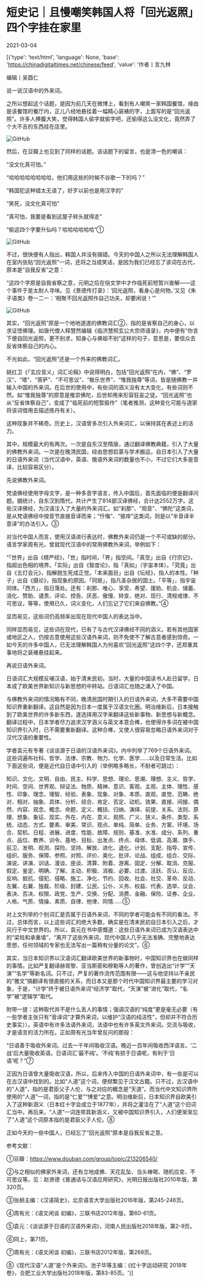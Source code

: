 # 短史记｜且慢嘲笑韩国人将「回光返照」四个字挂在家里

2021-03-04

[{'type': 'text/html', 'language': None, 'base': 'https://chinadigitaltimes.net/chinese/feed', 'value': '作者丨言九林

编辑丨吴酉仁

说一说汉语中的外来词。

之所以想起这个话题，是因为前几天在微博上，看到有人嘲笑一家韩国餐馆，缘由是该餐馆的餐厅内，正儿八经地悬挂着一幅精心装裱的字，上面写的是“回光返照”。许多人捧腹大笑，觉得韩国人偷字就偷字吧，还偷得这么没文化，竟然弄了个大不吉的东西挂在店里。

![GitHub](https://chinadigitaltimes.net/chinese/files/2021/03/post-663228-6040bbae24fac.)

然后，在豆瓣上也见到了同样的话题。该话题下的留言，也是清一色的嘲讽：



“没文化真可怕。”

“哈哈哈哈哈哈哈哈，他们用这些的时候不谷歌一下的吗？”

“韩国犯这种错太无语了，好歹以前也是用汉字的”

“笑死，没文化真可怕”

“真可怕，我要是看到这屋子转头就得走”

“偷这四个字要升仙吗？哈哈哈哈哈哈”①



![GitHub](https://chinadigitaltimes.net/chinese/files/2021/03/post-663228-6040bbaff2745.)

不过，很快便有人指出，韩国人并没有搞错。今天的中国人之所以无法理解韩国人在室内张贴“回光返照”一词，还将之当成笑话，是因为我们已经忘了该词在古代，原本是“自我反省”之意：

“这四个字原是自我省察之意，元明之后在俗文学中才作临死前短暂兴奋解——这个事件于是太耐人寻味。见《景德传灯录》：‘回光返照，看身心是何物。’又见《朱子语类》卷一二一：‘相聚不回光返照作自己功夫，却要闲说！’”

![GitHub](https://chinadigitaltimes.net/chinese/files/2021/03/post-663228-6040bbb1ce7ea.)

其实，“回光返照”原是一个地地道道的佛教词汇②，指的是省察自己的身心，以求证悟佛理。如唐代僧人释慧然编辑《临济慧照玄公大宗师语录》，内中便有“你言下便自回光返照，更不别求，知身心与佛祖不别”这样的句子，意思是，要信众去反省体察自己的内心。

不光如此，“回光返照”还是一个外来的佛教词汇。

姚红卫《「玄应音义」词汇论稿》中说得明白，包括“回光返照”在内，“佛”、“罗汉”、“塔”、“菩萨”、“不可思议”、“极乐世界”、“惟我独尊”等词，皆是随佛教一并输入中国的外来词。在后世的使用中，有些词的涵义没有太大变化，有些词则不然。如“惟我独尊”的原意是推崇佛陀，后世却用来形容狂妄之徒。“回光返照”也从“反省体察自己”，变成了“临死前的短暂振作”（笔者推测，这种变化可能与道家将该词借用去描述炼丹有关）。

这种现象并不稀奇。历史上，汉语曾多次引入外来词汇，以保持其在表述上的活力。

其中，规模最大的有两次。一次是自东汉至隋唐，通过翻译佛教典籍，引入了大量的佛教外来词。一次是在晚清民国，经由思想启蒙与学术搬运，自日本引入了大量的日语外来词（当代汉语中，英语、俄语外来词的数量也不小，不过它们大多是音译，比较容易区分）。

先说佛教外来词。

梵语佛经使用字母文字，是一种多音字语言，传入中国后，首先面临的便是翻译问题。据统计，自东汉到隋代，共计产生了814部汉译佛经，合计达2552万字。这些汉译佛经，为汉语注入了大量的外来词汇。如“刹那”、“观音”、“佛陀”这类词，是从梵语佛经中按音节直接音译而来；“忏悔”、“彼岸”这类词，则是以“半音译半意译”的办法引入。③

对当代中国人而言，使用汉语进行表达时，佛教外来词仍是一个不可或缺的部分。语言学家周有光，曾就现代汉语中的常用佛教外来词，举例如下：

“「世界」出自《楞严经》，「世」指时间，「界」指空间。「真空」出自《行宗记》，指超出色相的境界。「实际」出自《智度论》，指「真如」（宇宙本体）。「究竟」出自《五灯会元》，指解脱生死成正觉。「本来面目」出自《坛经》，指人的本性。「种子」出自《摄论》，指现象的原因。「同居」，指凡圣杂居的国土。「平等」，指宇宙同体。「西方」，指日落处。还有：刹那、唯心、享受、希望、援助、机会、储蓄、消化、赞助、谴责、评论、控告、厌恶、傲慢、转变、绝对、现行、清规戒律、不可思议，等等，使用已久，词义变化，人们忘记了它们来自佛教。”④

显而易见，这些词仍高频率出现在现代中国人的表达当中。

同样显而易见，这些词在现代，已有了与古代汉译佛经不同的涵义。若有其他国家或地区之人，仍按古意使用这些汉语外来词，则不免使不了解古意者感到惊奇。一如今天的许多中国人，已无法理解韩国人为何喜欢“回光返照”这四个字，还郑重其事地将之装裱悬挂起来。

再说日语外来词。

日语词汇大规模反哺汉语，始于清末民初。当时，大量的中国读书人赴日留学，日本成了欧美世界新知识与新思想的中转站。日语词汇也随之涌入了中国。

与佛教外来词的情况略有不同，晚清民国时期引入的日语外来词，大多不需要中国知识界重新翻译。这自然是因为日本一度属于汉语文化圈。明治维新后，日本接触到了欧美世界的许多新东西，遂选择用汉字来翻译这些新事物、新思想与新概念。翻译过程中，日本学者尽力追求汉字涵义与英文本意合榫，也使得许多词在被中国知识界引入时，已不需要重新翻译。这种合榫，又使人很容易忽略日语外来词对于汉代汉语的重要性。

学者袁元有专著《谈谈源于日语的汉语外来词》。内中列举了769个日语外来词。这些词遍布社科、哲学、法律、宗教、物力、化学、医学……以及日常生活。比如下面这些词，便是近代自日语中引入的（举例略多略长，不耐者可跳过）：

知识、文化、文明、自由、民主、科学、思想、理论、思潮、理想、主义、哲学、时间、空间、世界观、辩证法、物质、精神、意识、客观、主观、主体、理性、感性、印象、理念、理智、经验、表象、现象、对象、本质、直观、直觉、范畴、绝对、相对、抽象、具体、分析、综合、肯定、否定、动机、效果、直接、间接、偶然、内容、观念、概念、命题、定义、概括、归纳、演绎、前提、关系、法则、原理、想象、象征、现实、外在、内在、意义、观照、广义、狭义、条件、类型、系统、动态、方式、要素、审美、常识、观点、单纯、简单、业务、方案、环境、场合、契机、日程、进展、进度、性能、故障、规则、基准、水准、成分、系列、重点、品位、教养、训令、基地、目标、出发点、终点、母体、低调、高潮、旗手、前卫、发明、观测、探险、坚持、解放、进化、退化、计划、支配、指导、宣传、组织、服务、保障、参照、对照、评价、美化、批评、论战、组成、组合、交际、演说、讲演、训话、漫谈、座谈、清算、附着、游离、固定、分解、取消、克服、假定、鉴定、明确、了解、主动、积极、消极、必要、过渡、活跃、否认、反应、反响、抵抗、侵犯、侵略、施工、净化、节约、回收、社会、社交、革命、反动、左翼、右翼、独裁、阶级、封建、公民、公仆、义务、权益、代表、选举、议会、表决、否决、权限、政党、生产、交换、分配、消费、金融、保险、证券、企业、人格、气质、情操、素质、自律、他律、同情……⑤

对上文列举的个别词汇是否属于日语外来词，不同的学者可能会有不同的看法。不过，总体而言，以上这些词汇的绝大多数，确实是在清末民初自日本引入之后，才风行于中文世界的。所以，袁元在书中感慨道：这些日语外来词已成为汉语表达中的“梁柱和承重墙”，“离开了这些外来词，现代中国人几乎无法准确、完整地表达思想，任何领域的专家也无法写出一篇稍有分量的论文”。⑥

其实，当日本知识界以汉语词汇翻译欧美世界的新事物时，中国知识界也在做同样的事情。比如严复翻译赫胥黎、亚当斯密和穆勒等人的著作，曾创造出“计学”“天演”“名学”等新名词。只不过，严复的著作流传范围有限——这与他坚持以不亲民的“雅文”搞翻译有很直接的关系，而日本又是那个时代中国知识界最主要的学习对象，于是，“计学”终于被日语外来词“经济学”取代，“天演”被“进化”取代，“名学”被“逻辑学”取代。

附带一提：这种取代并不是什么丢人的事情；强调汉语的“纯度”更是毫无必要（有一些学者主张只有“音译词”才算外来词，以维护“汉语的纯洁性”，但却并不符合历史事实））。英语中有许多法语外来词，法语中也有许多英文外来词。交流与吸收，才是语言的活力所在。正如周有光当年曾反问的那般：

“日语善于吸收外来词。过去一千年间吸收汉语。晚近一百年间吸收西洋语言。‘二战’后大量吸收英语。日语词汇‘最不纯’。‘不纯’有损于日语呢，有利于‘日语’呢？”⑦

正因为日语曾大量吸收汉语，所以，后来传入中国的日语外来词中，有一些是可以在古汉语中找到的。比如“人道”这个词，便频繁见于汉文古籍。只不过，古汉语中的“人道”，指的是君臣父子人伦，与之对应的概念是“天道”。而当代中文知识界所使用的“人道”一词，指的是“仁爱”“博爱”之意。明治维新后，日本知识界自欧美引入了这种新涵义（日本红十字会成立于1877年），并将之灌注在了“人道”这个旧词汇当中。再后来，“人道”一词连带其新涵义，又被中国知识界引入，人们便渐渐忘了“人道”这个词原本指的是君臣父子人伦。⑧

正如今天的一些中国人，已经忘了“回光返照”原本是自我反省之意。

参考文献：

①豆瓣：https://www.douban.com/group/topic/213206540/ 

②与之相似的佛家外来词，还有立地成佛、天花乱坠、当头棒喝、随机应变、不可思议等。见：赵贤德《普通话与汉语应用研究》，光明日报出版社2010年版，第320页。

③张赪主编：《汉语简史》，北京语言大学出版社2016年版，第245-246页。

④周有光：《语文闲谈 初编》，三联书店2012年版，第60-61页。

⑤袁元：《谈谈源于日语的汉语外来词》，河南人民出版社2018年版，第2-9页。

⑥同上，第71页。

⑦周有光：《语文闲谈 初编》，三联书店2012年版，第268页。

⑧《现代汉语“人道”是个外来词》。池子华等主编：《红十字运动研究 2018年卷》，合肥工业大学出版社2018年版，第83-85页。'}]